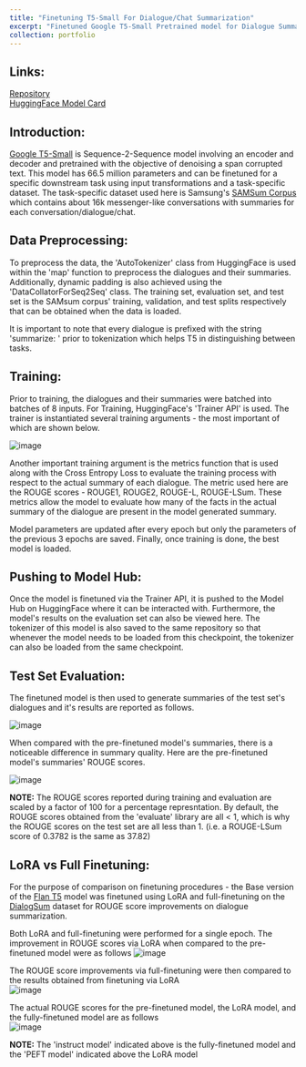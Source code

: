 ```yaml
---
title: "Finetuning T5-Small For Dialogue/Chat Summarization"
excerpt: "Finetuned Google T5-Small Pretrained model for Dialogue Summarization using Samsung's SAMsum corpus of dialogues to resulting in an increase of 16 percentage points in the Test Sets' ROUGE-LSum score as compared to the Pre-Finetuned Model's Summaries."
collection: portfolio
---
```



## Links:
[Repository](https://github.com/sameerprasadkoppolu/T5-Finetuning-Chat-Summarization)  
[HuggingFace Model Card](https://huggingface.co/koppolusameer/t5-finetuned-summarization-samsum)

## Introduction:
[Google T5-Small](https://huggingface.co/google-t5/t5-small) is Sequence-2-Sequence model involving an encoder and decoder and pretrained with the objective of denoising a span corrupted text. 
This model has 66.5 million parameters and can be finetuned for a specific downstream task using input transformations and a task-specific dataset.
The task-specific dataset used here is Samsung's [SAMSum Corpus](https://huggingface.co/datasets/Samsung/samsum) which contains about 16k messenger-like conversations 
with summaries for each conversation/dialogue/chat.

## Data Preprocessing:
To preprocess the data, the 'AutoTokenizer' class from HuggingFace is used within the 'map' function to preprocess the dialogues and their summaries.
Additionally, dynamic padding is also achieved using the 'DataCollatorForSeq2Seq' class. The training set, evaluation set, and test set is 
the SAMsum corpus' training, validation, and test splits respectively that can be obtained when the data is loaded.  
  
It is important to note that every dialogue is prefixed with the string 'summarize: ' prior to tokenization which helps T5 in distinguishing between
tasks.

## Training:
Prior to training, the dialogues and their summaries were batched into batches of 8 inputs. For Training, HuggingFace's 'Trainer API' is used.
The trainer is instantiated several training arguments - the most important of which are shown below.  
  
![image](https://github.com/sameerprasadkoppolu/portfolio/assets/40263744/dbf9001b-5733-448d-b2dc-13e8348ba0aa)  
  
Another important training argument is the metrics function that is used along with the Cross Entropy Loss to evaluate the training process 
with respect to the actual summary of each dialogue. The metric used here are the ROUGE scores - ROUGE1, ROUGE2, ROUGE-L, ROUGE-LSum. These
metrics allow the model to evaluate how many of the facts in the actual summary of the dialogue are present in the model generated summary.  

Model parameters are updated after every epoch but only the parameters of the previous 3 epochs are saved. Finally, once training is done, the best
model is loaded.  

##  Pushing to Model Hub:
Once the model is finetuned via the Trainer API, it is pushed to the Model Hub on HuggingFace where it can be interacted with. 
Furthermore, the model's results on the evaluation set can also be viewed here. The tokenizer of this model is also saved to the same repository
so that whenever the model needs to be loaded from this checkpoint, the tokenizer can also be loaded from the same checkpoint.

## Test Set Evaluation:
The finetuned model is then used to generate summaries of the test set's dialogues and it's results are reported as follows.  

![image](https://github.com/sameerprasadkoppolu/portfolio/assets/40263744/f9f603c4-495a-4755-9103-88f384894cab)  

When compared with the pre-finetuned model's summaries, there is a noticeable difference in summary quality.
Here are the pre-finetuned model's summaries' ROUGE scores.  

![image](https://github.com/sameerprasadkoppolu/portfolio/assets/40263744/52e2aaab-e41a-49bc-9ba4-9a23fefad77b)  

**NOTE:** The ROUGE scores reported during training and evaluation are scaled by a factor of 100 for a percentage represntation. 
By default, the ROUGE scores obtained from the 'evaluate' library are all < 1, which is why the ROUGE scores on the test set are all less than 1. 
(i.e. a ROUGE-LSum score of 0.3782 is the same as 37.82)  

## LoRA vs Full Finetuning:  
For the purpose of comparison on finetuning procedures - the Base version of the [Flan T5](https://huggingface.co/docs/transformers/model_doc/flan-t5) model was finetuned using LoRA and full-finetuning  on the [DialogSum](https://huggingface.co/datasets/knkarthick/dialogsum) dataset for ROUGE score improvements on dialogue summarization.  

Both LoRA and full-finetuning were performed for a single epoch. The improvement in ROUGE scores via LoRA when compared to the pre-finetuned model were as follows
![image](https://github.com/user-attachments/assets/d10430ce-5777-41bb-b646-517333b53564)  

The ROUGE score improvements via full-finetuning were then compared to the results obtained from finetuning via LoRA  
![image](https://github.com/user-attachments/assets/8f2a1107-c4a0-4f03-b930-6ca208186a1a)  

The actual ROUGE scores for the pre-finetuned model, the LoRA model, and the fully-finetuned model are as follows  
![image](https://github.com/user-attachments/assets/fdd70cbe-50cf-444d-8564-74c1b4ea1c6d)  

**NOTE:** The 'instruct model' indicated above is the fully-finetuned model and the 'PEFT model' indicated above the LoRA model




